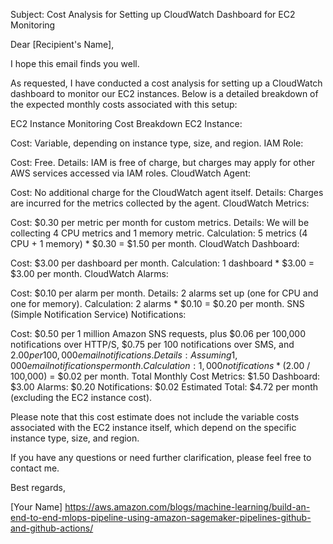 Subject: Cost Analysis for Setting up CloudWatch Dashboard for EC2 Monitoring

Dear [Recipient's Name],

I hope this email finds you well.

As requested, I have conducted a cost analysis for setting up a CloudWatch dashboard to monitor our EC2 instances. Below is a detailed breakdown of the expected monthly costs associated with this setup:

EC2 Instance Monitoring Cost Breakdown
EC2 Instance:

Cost: Variable, depending on instance type, size, and region.
IAM Role:

Cost: Free.
Details: IAM is free of charge, but charges may apply for other AWS services accessed via IAM roles.
CloudWatch Agent:

Cost: No additional charge for the CloudWatch agent itself.
Details: Charges are incurred for the metrics collected by the agent.
CloudWatch Metrics:

Cost: $0.30 per metric per month for custom metrics.
Details: We will be collecting 4 CPU metrics and 1 memory metric.
Calculation: 5 metrics (4 CPU + 1 memory) * $0.30 = $1.50 per month.
CloudWatch Dashboard:

Cost: $3.00 per dashboard per month.
Calculation: 1 dashboard * $3.00 = $3.00 per month.
CloudWatch Alarms:

Cost: $0.10 per alarm per month.
Details: 2 alarms set up (one for CPU and one for memory).
Calculation: 2 alarms * $0.10 = $0.20 per month.
SNS (Simple Notification Service) Notifications:

Cost: $0.50 per 1 million Amazon SNS requests, plus $0.06 per 100,000 notifications over HTTP/S, $0.75 per 100 notifications over SMS, and $2.00 per 100,000 email notifications.
Details: Assuming 1,000 email notifications per month.
Calculation: 1,000 notifications * ($2.00 / 100,000) = $0.02 per month.
Total Monthly Cost
Metrics: $1.50
Dashboard: $3.00
Alarms: $0.20
Notifications: $0.02
Estimated Total: $4.72 per month (excluding the EC2 instance cost).

Please note that this cost estimate does not include the variable costs associated with the EC2 instance itself, which depend on the specific instance type, size, and region.

If you have any questions or need further clarification, please feel free to contact me.

Best regards,

[Your Name]
https://aws.amazon.com/blogs/machine-learning/build-an-end-to-end-mlops-pipeline-using-amazon-sagemaker-pipelines-github-and-github-actions/
